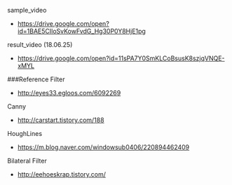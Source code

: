 sample_video
 - https://drive.google.com/open?id=1BAE5CIloSvKowFvdG_Hg30P0Y8HjE1pg

result_video (18.06.25)
 - https://drive.google.com/open?id=11sPA7Y0SmKLCoBsusK8szjqVNQE-xMYL

###Reference
Filter
 - http://eyes33.egloos.com/6092269

Canny
 - http://carstart.tistory.com/188

HoughLines
 - https://m.blog.naver.com/windowsub0406/220894462409

Bilateral Filter
 - http://eehoeskrap.tistory.com/

